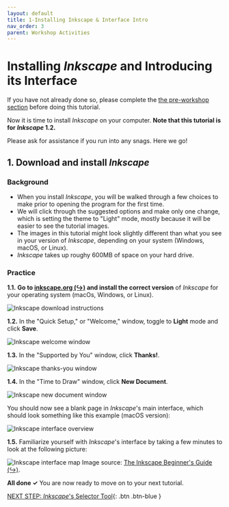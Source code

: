 ```yaml
---
layout: default
title: 1-Installing Inkscape & Interface Intro
nav_order: 3
parent: Workshop Activities
---
```


# Installing _Inkscape_ and Introducing its Interface

If you have not already done so, please complete the [the pre-workshop section](pre-workshop.html) before doing this tutorial. 

Now it is time to install _Inkscape_ on your computer. **Note that this tutorial is for _Inkscape_ 1.2.** 

Please ask for assistance if you run into any snags. Here we go! 

## 1. Download and install _Inkscape_

### Background
- When you install _Inkscape_, you will be walked through a few choices to make prior to opening the program for the first time. 
- We will click through the suggested options and make only one change, which is setting the theme to "Light" mode, mostly because it will be easier to see the tutorial images. 
- The images in this tutorial might look slightly different than what you see in your version of _Inkscape_, depending on your system (Windows, macOS, or Linux). 
- _Inkscape_ takes up roughy 600MB of space on your hard drive. 

### Practice
**1.1.** **Go to [inkscape.org (↪)](https://inkscape.org/release/inkscape-1.2.1/) and install the correct version** of _Inkscape_ for your operating system (macOs, Windows, or Linux). 

![Inkscape download instructions](images/download-inkscape.png)

**1.2.** In the "Quick Setup," or "Welcome," window, toggle to **Light** mode and click **Save**. 

![Inkscape welcome window](images/welcome-window.png)

**1.3.** In the "Supported by You" window, click **Thanks!**. 

![Inkscape thanks-you window](images/thanks-window.png)

**1.4.** In the "Time to Draw" window, click **New Document**. 

![Inkscape new document window](images/new-doc-window.png)

You should now see a blank page in _Inkscape_'s main interface, which should look something like this example (macOS version):

![Inkscape interface overview](images/interface.png)

**1.5.** Familiarize yourself with _Inkscape_'s interface by taking a few minutes to look at the following picture:

![Inkscape interface map](https://inkscape-manuals.readthedocs.io/en/latest/_images/interface_areas.png)
Image source: [The Inkscape Beginner's Guide (↪)](https://inkscape-manuals.readthedocs.io/en/latest/interface.html).  

**All done ✓** You are now ready to move on to your next tutorial. 
 
[NEXT STEP: _Inkscape_'s Selector Tool](activity-2.html){: .btn .btn-blue }
